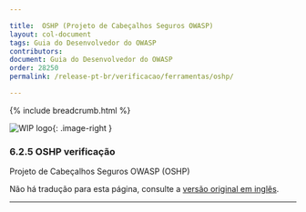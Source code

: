 ```yaml
---

title:  OSHP (Projeto de Cabeçalhos Seguros OWASP)
layout: col-document
tags: Guia do Desenvolvedor do OWASP
contributors:
document: Guia do Desenvolvedor do OWASP
order: 28250
permalink: /release-pt-br/verificacao/ferramentas/oshp/

---
```


{% include breadcrumb.html %}

<style type="text/css">
.image-right {
  height: 180px;
  display: block;
  margin-left: auto;
  margin-right: auto;
  float: right;
}
</style>

![WIP logo](../../../assets/images/dg_wip.png "Trabalho em andamento"){: .image-right }

### 6.2.5 OSHP verificação

Projeto de Cabeçalhos Seguros OWASP (OSHP)

Não há tradução para esta página, consulte a [versão original em inglês][release080205].

----

[release080205]: https://github.com/OWASP/www-project-developer-guide/blob/main/draft/08-verification/02-tools/05-secure-headers.md
